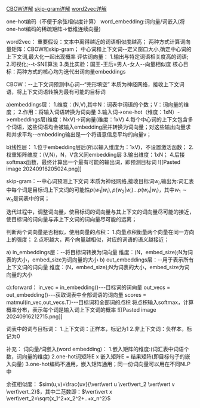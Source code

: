 [CBOW详解](https://www.bilibili.com/list/watchlater?oid=960944394&bvid=BV1XH4y1D7cJ&spm_id_from=333.1007.top_right_bar_window_view_later.content.click)
[skip-gram详解](https://www.bilibili.com/video/BV1Su411c77X/?spm_id_from=333.999.0.0&vd_source=3ac79ed435a4827c66109984966d124a)
[word2vec详解](https://blog.csdn.net/m0_62965652/article/details/136764709)

one-hot编码（不便于余弦相似度计算）
word_embedding:词向量/词嵌入(将one-hot编码的稀疏矩阵->低维连续向量)

word2vec：
重要假设：文本中离得越近的词语相似度越高；
两种方式计算词向量矩阵：CBOW和skip-gram；
中心词和上下文词--定义窗口大小,确定中心词的上下文词,最大化一起出现概率
评估词向量：
1.输出与特定词语相关度高的词语;
2.可视化;--t-SNE算法
3.类比实验：国王-王后=男人-女人--向量相似度
核心目标：两种方式的核心均为迭代出词向量embeddings

CBOW：--上下文词预测中心词--“完形填空”
本质为神经网络，接收上下文词语，将上下文词语转换为最有可能的目标词

a)embeddings层：
1.维度：(N,V),其中N：词表中词语的个数；V：词向量的维度；
2.作用：将输入词语转换为词向量
3.输入词->one-hot（维度：1xN）->embeddings层(维度：NxV)->词向量(维度：1xV)
4.每个中心词的上下文包含多个词语，这些词语均会被输入embedding层并转换为词向量；对这些输出向量求和并求平均--embedding输出是一个将语意信息平均的向量v；

b)线性层：
1.位于embedding层后(所以输入维度为：1xV)，不设置激活函数；
2.权重矩阵维度：(V,N)，N，V含义同embedding层
3.输出维度：1xN；
4.后接softmax函数，最终计算出一个最有可能的输出词，即预测目标词
![[Pasted image 20240916205024.png]]


skip-gram：--中心词预测上下文词
本质为神经网络,接收目标词$w_i$,输出为:词汇表中每个词是目标词上下文词的可能性$p(w_1|w_i),p(w_2|w_i)...p(w_n|w_i)$，其中$w_1\sim w_n$是词表中的词；

迭代过程中，调整词向量，使目标词的词向量与其上下文的词向量尽可能的接近，使目标词的词向量与非上下文词的词向量尽可能的远离；

判断两个词向量是否相似，使用向量的点积：
1.向量点积衡量两个向量在同一方向上的强度；
2.点积越大，两个向量越相似，对应的词语的语义越接近；

a) in_embeddings层：--将目标词转换为词向量
维度：(N，embed_size);N为词表的大小，embed_size为词向量的大小
b) out_embeddings层：--用于表示所有上下文词的词向量
维度：(N，embed_size);N为词表的大小，embed_size为词向量的大小

c):forward：
in_vec = in_embedding()---目标词的词向量
out_vecs = out_embedding()---获取词表中全部词语的词向量
scores = matmul(in_vec,out_vecs.T)---目标词和全部词的点积
将点积输入softmax，计算概率分布，表示每个词是输入词上下文词的概率
![[Pasted image 20240916212715.png]]

词表中的词与目标词：
1.上下文词：正样本，标记为1
2.非上下文词：负样本，标记为0



补充：
词向量/词嵌入(word embedding)：
1.嵌入矩阵的维度:(词汇表中词语个数，词向量的维度)
2.one-hot词矩阵E x 嵌入矩阵E = 结果矩阵(即目标句子的嵌入向量)
3.one-hot编码不通用，嵌入矩阵通用；同一份词向量可以用在不同NLP中

余弦相似度：
$sim(u,v)=\frac{uv}{\vert\vert u \vert\vert_2 \vert\vert v \vert\vert_2}$，其中二范数即：$\vert\vert x \vert\vert_2=\sqrt{x_1^2+x_2^2+..+x_n^2}$
